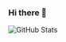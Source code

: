 ### Hi there 👋

![GitHub Stats](https://github-readme-stats.vercel.app/api?username=nighthawkk&theme=dark&show_icons=true)
<!-- ![Top Langs](https://github-readme-stats.vercel.app/api/top-langs/?username=nighthawkk&theme=dark) -->
